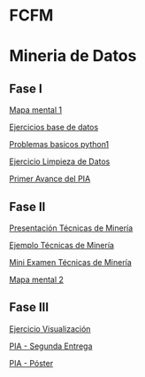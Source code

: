 # FCFM
# Mineria de Datos

## Fase I

[Mapa mental 1](https://github.com/jguillermofb/MineDat/blob/main/MapaMental_MINDA_JGFB_1794656.pdf)

[Ejercicios base de datos](https://github.com/jguillermofb/MineDat/blob/main/Ej1_BasesDatos_Equipo_1.pdf)

[Problemas basicos python1](https://github.com/jguillermofb/MineDat/blob/main/Problemas%20Basicos%20Python%201%20(1).ipynb)

[Ejercicio Limpieza de Datos](https://github.com/vanessalinares/MineriaDeDatos002/blob/main/Ej_Limpieza_Equipo1.ipynb)

[Primer Avance del PIA](https://github.com/vanessalinares/MineriaDeDatos002/blob/main/Avance1_PIA_Equipo1.ipynb)

## Fase II

[Presentación Técnicas de Minería](https://github.com/vanessalinares/MineriaDeDatos002/blob/main/Presentacion_SeriesDeTiempo_Equipo1.pdf)

[Ejemplo Técnicas de Minería](https://github.com/vanessalinares/MineriaDeDatos002/blob/main/EjemploSeriesDeTiempo_Equipo1.R)

[Mini Examen Técnicas de Minería](https://github.com/vanessalinares/MineriaDeDatos002/blob/main/Calificaci%C3%B3n_SeriesDeTiempo_Equipo1.pdf)

[Mapa mental 2](https://github.com/jguillermofb/MineDat/blob/main/MapaMental_2_1794656.pdf)

## Fase III

[Ejercicio Visualización](https://github.com/vanessalinares/MineriaDeDatos002/blob/main/Visualizacion_Equipo1.ipynb)

[PIA - Segunda Entrega](https://github.com/Dayan28/MINERIA-DE-DATOS/blob/main/AvancePIA_II_02_Equipo1.ipynb)

[PIA - Póster](https://github.com/Dayan28/MINERIA-DE-DATOS/blob/main/Poster%20Mineria%20de%20Datos%20(1).pdf)
